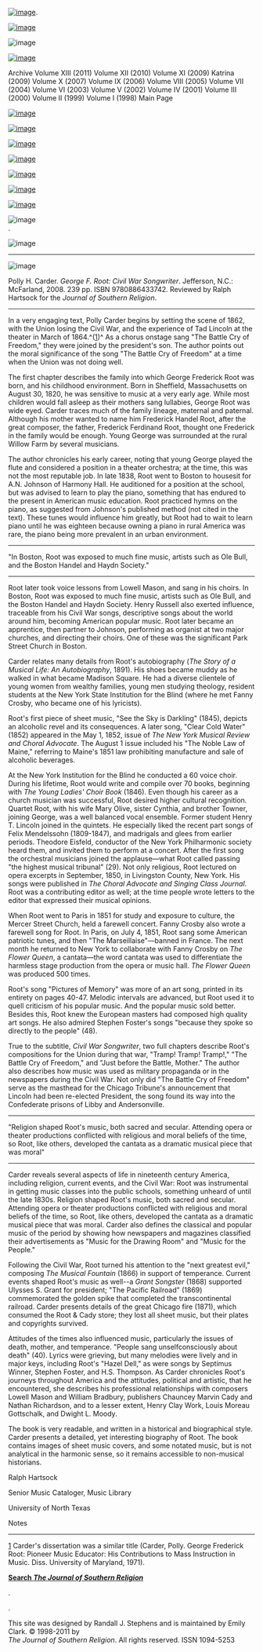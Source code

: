 [![image](../index_top_logo_.jpg)](http://jsr.fsu.edu/).

[![image](../index_top.jpg)](http://jsr.fsu.edu/)

![image](../../production/page_2_strip.jpg)

[![image](../New_Vol_13.png)](Front13.html)

Archive Volume XIII (2011) Volume XII (2010) Volume XI (2009) Katrina
(2009) Volume X (2007) Volume IX (2006) Volume VIII (2005) Volume VII
(2004) Volume VI (2003) Volume V (2002) Volume IV (2001) Volume III
(2000) Volume II (1999) Volume I (1998) Main Page

[![image](../page_2_link_4_mast.jpg)](http://jsr.fsu.edu/ed.htm)

[![image](../page_2_link_5_ed_policies.jpg)](http://jsr.fsu.edu/mission.htm)

[![image](../page_2_link_6_article_sub.jpg)](http://jsr.fsu.edu/submit.htm)

[![image](../page_2_link_7_book_rev.jpg)](http://jsr.fsu.edu/reviews.htm)

[![image](../page_2_link_8_hill_award.jpg)](http://jsr.fsu.edu/award.htm)

[![image](../page_2_link_9_advertisers.jpg)](http://jsr.fsu.edu/ads.htm)

[![image](../page_2_link_99_email.jpg)](mailto:aremillard@francis.edu)

![image](../../production/page_2_width_line_side.jpg) \
.

![image](../../production/page_2_width_line_top.jpg)

* * * * *

![image](Reviews/GeorgeFRoot.JPG)

Polly H. Carder. *George F. Root: Civil War Songwriter*. Jefferson,
N.C.: McFarland, 2008. 239 pp. ISBN 9780886433742. Reviewed by Ralph
Hartsock for the *Journal of Southern Religion*.

* * * * *

In a very engaging text, Polly Carder begins by setting the scene of
1862, with the Union losing the Civil War, and the experience of Tad
Lincoln at the theater in March of 1864.^([1](#ftn1))^ As a chorus
onstage sang "The Battle Cry of Freedom," they were joined by the
president's son. The author points out the moral significance of the
song "The Battle Cry of Freedom" at a time when the Union was not doing
well.

The first chapter describes the family into which George Frederick Root
was born, and his childhood environment. Born in Sheffield,
Massachusetts on August 30, 1820, he was sensitive to music at a very
early age. While most children would fall asleep as their mothers sang
lullabies, George Root was wide eyed. Carder traces much of the family
lineage, maternal and paternal. Although his mother wanted to name him
Frederick Handel Root, after the great composer, the father, Frederick
Ferdinand Root, thought one Frederick in the family would be enough.
Young George was surrounded at the rural Willow Farm by several
musicians.

The author chronicles his early career, noting that young George played
the flute and considered a position in a theater orchestra; at the time,
this was not the most reputable job. In late 1838, Root went to Boston
to housesit for A.N. Johnson of Harmony Hall. He auditioned for a
position at the school, but was advised to learn to play the piano,
something that has endured to the present in American music education.
Root practiced hymns on the piano, as suggested from Johnson's published
method (not cited in the text). These tunes would influence him greatly,
but Root had to wait to learn piano until he was eighteen because owning
a piano in rural America was rare, the piano being more prevalent in an
urban environment.

* * * * *

"In Boston, Root was exposed to much fine music, artists such as Ole
Bull, and the Boston Handel and Haydn Society."

* * * * *

Root later took voice lessons from Lowell Mason, and sang in his choirs.
In Boston, Root was exposed to much fine music, artists such as Ole
Bull, and the Boston Handel and Haydn Society. Henry Russell also
exerted influence, traceable from his Civil War songs, descriptive songs
about the world around him, becoming American popular music. Root later
became an apprentice, then partner to Johnson, performing as organist at
two major churches, and directing their choirs. One of these was the
significant Park Street Church in Boston.

Carder relates many details from Root's autobiography (*The Story of a
Musical Life: An Autobiography*, 1891). His shoes became muddy as he
walked in what became Madison Square. He had a diverse clientele of
young women from wealthy families, young men studying theology, resident
students at the New York State Institution for the Blind (where he met
Fanny Crosby, who became one of his lyricists).

Root's first piece of sheet music, "See the Sky is Darkling" (1845),
depicts an alcoholic revel and its consequences. A later song, "Clear
Cold Water" (1852) appeared in the May 1, 1852, issue of *The New York
Musical Review and Choral Advocate*. The August 1 issue included his
"The Noble Law of Maine," referring to Maine's 1851 law prohibiting
manufacture and sale of alcoholic beverages.

At the New York Institution for the Blind he conducted a 60 voice choir.
During his lifetime, Root would write and compile over 70 books,
beginning with *The Young Ladies' Choir Book* (1846). Even though his
career as a church musician was successful, Root desired higher cultural
recognition. Quartet Root, with his wife Mary Olive, sister Cynthia, and
brother Towner, joining George, was a well balanced vocal ensemble.
Former student Henry T. Lincoln joined in the quintets. He especially
liked the recent part songs of Felix Mendelssohn (1809-1847), and
madrigals and glees from earlier periods. Theodore Eisfeld, conductor of
the New York Philharmonic society heard them, and invited them to
perform at a concert. After the first song the orchestral musicians
joined the applause—what Root called passing "the highest musical
tribunal" (29). Not only religious, Root lectured on opera excerpts in
September, 1850, in Livingston County, New York. His songs were
published in *The Choral Advocate and Singing Class Journal*. Root was a
contributing editor as well; at the time people wrote letters to the
editor that expressed their musical opinions.

When Root went to Paris in 1851 for study and exposure to culture, the
Mercer Street Church, held a farewell concert. Fanny Crosby also wrote a
farewell song for Root. In Paris, on July 4, 1851, Root sang some
American patriotic tunes, and then "The Marseillaise"—banned in France.
The next month he returned to New York to collaborate with Fanny Crosby
on *The Flower Queen*, a cantata—the word cantata was used to
differentiate the harmless stage production from the opera or music
hall. *The Flower Queen* was produced 500 times.

Root's song "Pictures of Memory" was more of an art song, printed in its
entirety on pages 40-47. Melodic intervals are advanced, but Root used
it to quell criticism of his popular music. And the popular music sold
better. Besides this, Root knew the European masters had composed high
quality art songs. He also admired Stephen Foster's songs "because they
spoke so directly to the people" (48).

True to the subtitle, *Civil War Songwriter*, two full chapters describe
Root's compositions for the Union during that war, "Tramp! Tramp!
Tramp!," "The Battle Cry of Freedom," and "Just before the Battle,
Mother." The author also describes how music was used as military
propaganda or in the newspapers during the Civil War. Not only did "The
Battle Cry of Freedom" serve as the masthead for the Chicago Tribune's
announcement that Lincoln had been re-elected President, the song found
its way into the Confederate prisons of Libby and Andersonville.

* * * * *

"Religion shaped Root's music, both sacred and secular. Attending opera
or theater productions conflicted with religious and moral beliefs of
the time, so Root, like others, developed the cantata as a dramatic
musical piece that was moral"

* * * * *

Carder reveals several aspects of life in nineteenth century America,
including religion, current events, and the Civil War: Root was
instrumental in getting music classes into the public schools, something
unheard of until the late 1830s. Religion shaped Root's music, both
sacred and secular. Attending opera or theater productions conflicted
with religious and moral beliefs of the time, so Root, like others,
developed the cantata as a dramatic musical piece that was moral. Carder
also defines the classical and popular music of the period by showing
how newspapers and magazines classified their advertisements as "Music
for the Drawing Room" and "Music for the People."

Following the Civil War, Root turned his attention to the "next greatest
evil," composing *The Musical Fountain* (1866) in support of temperance.
Current events shaped Root's music as well--a *Grant Songster* (1868)
supported Ulysses S. Grant for president; "The Pacific Railroad" (1869)
commemorated the golden spike that completed the transcontinental
railroad. Carder presents details of the great Chicago fire (1871),
which consumed the Root & Cady store; they lost all sheet music, but
their plates and copyrights survived.

Attitudes of the times also influenced music, particularly the issues of
death, mother, and temperance. "People sang unselfconsciously about
death" (40). Lyrics were grieving, but many melodies were lively and in
major keys, including Root's "Hazel Dell," as were songs by Septimus
Winner, Stephen Foster, and H.S. Thompson. As Carder chronicles Root's
journeys throughout America and the attitudes, political and artistic,
that he encountered, she describes his professional relationships with
composers Lowell Mason and William Bradbury, publishers Chauncey Marvin
Cady and Nathan Richardson, and to a lesser extent, Henry Clay Work,
Louis Moreau Gottschalk, and Dwight L. Moody.

The book is very readable, and written in a historical and biographical
style. Carder presents a detailed, yet interesting biography of Root.
The book contains images of sheet music covers, and some notated music,
but is not analytical in the harmonic sense, so it remains accessible to
non-musical historians.

Ralph Hartsock

Senior Music Cataloger, Music Library

University of North Texas

Notes

* * * * *

[1](#tx1) Carder's dissertation was a similar title (Carder, Polly.
George Frederick Root: Pioneer Music Educator: His Contributions to Mass
Instruction in Music. Diss. University of Maryland, 1971).

**[Search *The Journal of Southern
Religion*](http://jsr.fsu.edu/search.htm)**

.

.

This site was designed by Randall J. Stephens and is maintained by Emily
Clark. © 1998-2011 by \
 *The Journal of Southern Religion*. All rights reserved. ISSN 1094-5253

